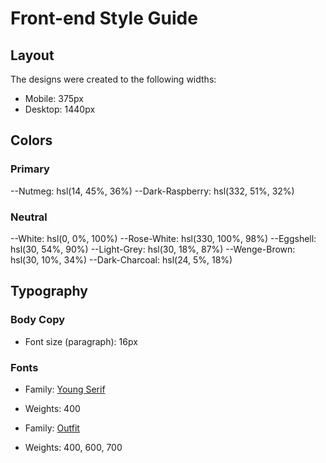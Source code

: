 # Front-end Style Guide

## Layout

The designs were created to the following widths:

- Mobile: 375px
- Desktop: 1440px

## Colors

### Primary

--Nutmeg: hsl(14, 45%, 36%)
--Dark-Raspberry: hsl(332, 51%, 32%)

### Neutral

--White: hsl(0, 0%, 100%)
--Rose-White: hsl(330, 100%, 98%)
--Eggshell: hsl(30, 54%, 90%)
--Light-Grey: hsl(30, 18%, 87%)
--Wenge-Brown: hsl(30, 10%, 34%)
--Dark-Charcoal: hsl(24, 5%, 18%)

## Typography

### Body Copy

- Font size (paragraph): 16px

### Fonts

- Family: [Young Serif](https://fonts.google.com/specimen/Young+Serif)
- Weights: 400

- Family: [Outfit](https://fonts.google.com/specimen/Outfit)
- Weights: 400, 600, 700
